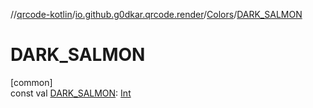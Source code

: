 //[qrcode-kotlin](../../../index.md)/[io.github.g0dkar.qrcode.render](../index.md)/[Colors](index.md)/[DARK_SALMON](-d-a-r-k_-s-a-l-m-o-n.md)

# DARK_SALMON

[common]\
const val [DARK_SALMON](-d-a-r-k_-s-a-l-m-o-n.md): [Int](https://kotlinlang.org/api/latest/jvm/stdlib/kotlin/-int/index.html)
